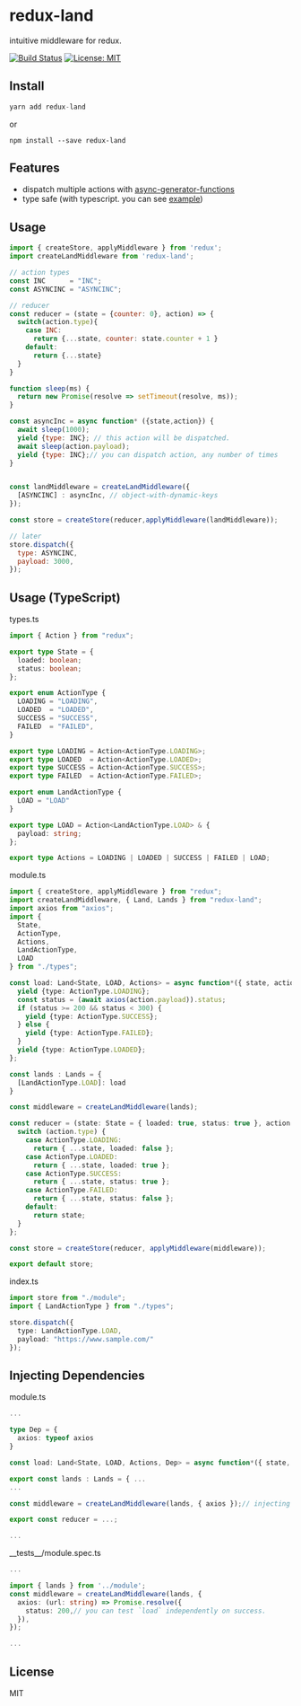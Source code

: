 redux-land
=============

intuitive middleware for redux.  

[![Build Status](https://travis-ci.org/KoyamaSohei/redux-land.svg?branch=master)](https://travis-ci.org/KoyamaSohei/redux-land) 
[![License: MIT](https://img.shields.io/badge/License-MIT-blue.svg)](https://opensource.org/licenses/MIT)

## Install

```js
yarn add redux-land
```

or 

```
npm install --save redux-land
```

## Features

- dispatch multiple actions with [async-generator-functions](https://github.com/tc39/proposal-async-iteration)
- type safe (with typescript. you can see [example](https://github.com/KoyamaSohei/redux-land-example))

## Usage

```js
import { createStore, applyMiddleware } from 'redux';
import createLandMiddleware from 'redux-land';

// action types 
const INC      = "INC";
const ASYNCINC = "ASYNCINC";

// reducer
const reducer = (state = {counter: 0}, action) => {
  switch(action.type){
    case INC:
      return {...state, counter: state.counter + 1 }
    default:
      return {...state}
  }
}

function sleep(ms) {
  return new Promise(resolve => setTimeout(resolve, ms));
}

const asyncInc = async function* ({state,action}) {
  await sleep(1000);
  yield {type: INC}; // this action will be dispatched.
  await sleep(action.payload);
  yield {type: INC};// you can dispatch action, any number of times
}


const landMiddleware = createLandMiddleware({
  [ASYNCINC] : asyncInc, // object-with-dynamic-keys
});

const store = createStore(reducer,applyMiddleware(landMiddleware));

// later
store.dispatch({
  type: ASYNCINC,
  payload: 3000,
});

```

## Usage (TypeScript)

types.ts
```ts
import { Action } from "redux";

export type State = {
  loaded: boolean;
  status: boolean;
};

export enum ActionType {
  LOADING = "LOADING",
  LOADED  = "LOADED",
  SUCCESS = "SUCCESS",
  FAILED  = "FAILED",
}

export type LOADING = Action<ActionType.LOADING>;
export type LOADED  = Action<ActionType.LOADED>;
export type SUCCESS = Action<ActionType.SUCCESS>;
export type FAILED  = Action<ActionType.FAILED>;

export enum LandActionType {
  LOAD = "LOAD"
}

export type LOAD = Action<LandActionType.LOAD> & {
  payload: string;
};

export type Actions = LOADING | LOADED | SUCCESS | FAILED | LOAD;
```

module.ts

```ts
import { createStore, applyMiddleware } from "redux";
import createLandMiddleware, { Land, Lands } from "redux-land";
import axios from "axios";
import {
  State,
  ActionType,
  Actions,
  LandActionType,
  LOAD
} from "./types";

const load: Land<State, LOAD, Actions> = async function*({ state, action }) {
  yield {type: ActionType.LOADING};
  const status = (await axios(action.payload)).status;
  if (status >= 200 && status < 300) {
    yield {type: ActionType.SUCCESS};
  } else {
    yield {type: ActionType.FAILED};
  }
  yield {type: ActionType.LOADED};
};

const lands : Lands = {
  [LandActionType.LOAD]: load
}

const middleware = createLandMiddleware(lands);

const reducer = (state: State = { loaded: true, status: true }, action: Actions) => {
  switch (action.type) {
    case ActionType.LOADING:
      return { ...state, loaded: false };
    case ActionType.LOADED:
      return { ...state, loaded: true };
    case ActionType.SUCCESS:
      return { ...state, status: true };
    case ActionType.FAILED:
      return { ...state, status: false };
    default:
      return state;
  }
};

const store = createStore(reducer, applyMiddleware(middleware));

export default store;
```

index.ts
```ts
import store from "./module";
import { LandActionType } from "./types";

store.dispatch({
  type: LandActionType.LOAD,
  payload: "https://www.sample.com/"
});
```

## Injecting Dependencies

module.ts
```ts
...

type Dep = {
  axios: typeof axios
}

const load: Land<State, LOAD, Actions, Dep> = async function*({ state, action }, { axios }) { ...

export const lands : Lands = { ...
...

const middleware = createLandMiddleware(lands, { axios });// injecting dependencies

export const reducer = ...;

...
```

\_\_tests__/module.spec.ts
```ts
...

import { lands } from '../module';
const middleware = createLandMiddleware(lands, {
  axios: (url: string) => Promise.resolve({
    status: 200,// you can test `load` independently on success.
  }),
});

...
```

## License

MIT